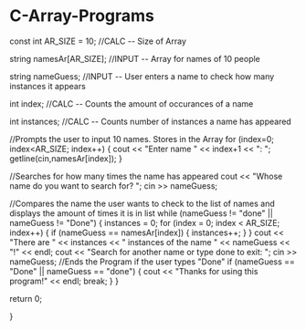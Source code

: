 # C-Array-Programs

const int AR_SIZE = 10;				//CALC -- Size of Array

string namesAr[AR_SIZE];			//INPUT -- Array for names of 10 people

string nameGuess;					//INPUT -- User enters a name to check how many instances it
appears

int index;							//CALC -- Counts the amount of occurances of a name

int instances;						//CALC -- Counts number of instances a name has appeared


//Prompts the user to input 10 names. Stores in the Array
 for (index=0; index<AR_SIZE; index++)
 {
	 cout << "Enter name " << index+1 << ": ";
	 getline(cin,namesAr[index]);
 }


 //Searches for how many times the name has appeared
 cout << "Whose name do you want to search for? ";
 cin >> nameGuess;

 //Compares the name the user wants to check to the list of names and displays the amount of times it is in list
 while (nameGuess != "done" || nameGuess != "Done")
 {
	 instances = 0;
	 for (index = 0; index < AR_SIZE; index++)
	 {
		if (nameGuess == namesAr[index])
		{
			instances++;
		}
	 }
	 cout << "There are " << instances << " instances of the name " << nameGuess << "!" << endl;
	 cout << "Search for another name or type done to exit: ";
     cin >> nameGuess;
     //Ends the Program if the user types "Done"
     if (nameGuess == "Done" || nameGuess == "done")
     {
    	 cout << "Thanks for using this program!" << endl;
    	 break;
     }
 }

 return 0;

}



